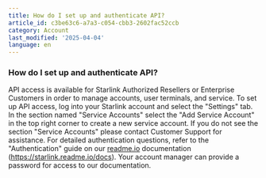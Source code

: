 ```yaml
---
title: How do I set up and authenticate API?
article_id: c3be63c6-a7a3-c054-cbb3-2602fac52ccb
category: Account
last_modified: '2025-04-04'
language: en
---
```


### How do I set up and authenticate API?
API access is available for Starlink Authorized Resellers or Enterprise Customers in order to manage accounts, user terminals, and service.
To set up API access, log into your Starlink account and select the "Settings" tab. In the section named "Service Accounts" select the "Add Service Account" in the top right corner to create a new service account.
If you do not see the section "Service Accounts" please contact Customer Support for assistance.
For detailed authentication questions, refer to the "Authentication" guide on our [readme.io](https://www.starlink.com/support/article/<https:/readme.com/>) documentation (<https://starlink.readme.io/docs>). Your account manager can provide a password for access to our documentation.